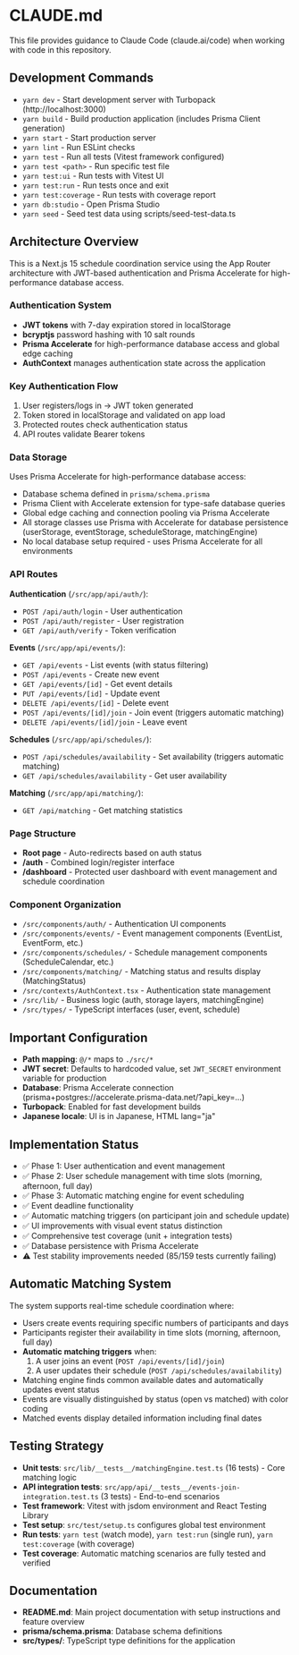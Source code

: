# CLAUDE.md

This file provides guidance to Claude Code (claude.ai/code) when working with code in this repository.

## Development Commands

- `yarn dev` - Start development server with Turbopack (http://localhost:3000)
- `yarn build` - Build production application (includes Prisma Client generation)
- `yarn start` - Start production server
- `yarn lint` - Run ESLint checks
- `yarn test` - Run all tests (Vitest framework configured)
- `yarn test <path>` - Run specific test file
- `yarn test:ui` - Run tests with Vitest UI
- `yarn test:run` - Run tests once and exit
- `yarn test:coverage` - Run tests with coverage report
- `yarn db:studio` - Open Prisma Studio
- `yarn seed` - Seed test data using scripts/seed-test-data.ts

## Architecture Overview

This is a Next.js 15 schedule coordination service using the App Router architecture with JWT-based authentication and Prisma Accelerate for high-performance database access.

### Authentication System
- **JWT tokens** with 7-day expiration stored in localStorage
- **bcryptjs** password hashing with 10 salt rounds
- **Prisma Accelerate** for high-performance database access and global edge caching
- **AuthContext** manages authentication state across the application

### Key Authentication Flow
1. User registers/logs in → JWT token generated
2. Token stored in localStorage and validated on app load
3. Protected routes check authentication status
4. API routes validate Bearer tokens

### Data Storage
Uses Prisma Accelerate for high-performance database access:
- Database schema defined in `prisma/schema.prisma`
- Prisma Client with Accelerate extension for type-safe database queries
- Global edge caching and connection pooling via Prisma Accelerate
- All storage classes use Prisma with Accelerate for database persistence (userStorage, eventStorage, scheduleStorage, matchingEngine)
- No local database setup required - uses Prisma Accelerate for all environments

### API Routes
**Authentication** (`/src/app/api/auth/`):
- `POST /api/auth/login` - User authentication
- `POST /api/auth/register` - User registration  
- `GET /api/auth/verify` - Token verification

**Events** (`/src/app/api/events/`):
- `GET /api/events` - List events (with status filtering)
- `POST /api/events` - Create new event
- `GET /api/events/[id]` - Get event details
- `PUT /api/events/[id]` - Update event
- `DELETE /api/events/[id]` - Delete event
- `POST /api/events/[id]/join` - Join event (triggers automatic matching)
- `DELETE /api/events/[id]/join` - Leave event

**Schedules** (`/src/app/api/schedules/`):
- `POST /api/schedules/availability` - Set availability (triggers automatic matching)
- `GET /api/schedules/availability` - Get user availability

**Matching** (`/src/app/api/matching/`):
- `GET /api/matching` - Get matching statistics

### Page Structure
- **Root page** - Auto-redirects based on auth status
- **/auth** - Combined login/register interface
- **/dashboard** - Protected user dashboard with event management and schedule coordination

### Component Organization
- `/src/components/auth/` - Authentication UI components
- `/src/components/events/` - Event management components (EventList, EventForm, etc.)
- `/src/components/schedules/` - Schedule management components (ScheduleCalendar, etc.)
- `/src/components/matching/` - Matching status and results display (MatchingStatus)
- `/src/contexts/AuthContext.tsx` - Authentication state management
- `/src/lib/` - Business logic (auth, storage layers, matchingEngine)
- `/src/types/` - TypeScript interfaces (user, event, schedule)

## Important Configuration
- **Path mapping**: `@/*` maps to `./src/*`
- **JWT secret**: Defaults to hardcoded value, set `JWT_SECRET` environment variable for production
- **Database**: Prisma Accelerate connection (prisma+postgres://accelerate.prisma-data.net/?api_key=...)
- **Turbopack**: Enabled for fast development builds
- **Japanese locale**: UI is in Japanese, HTML lang="ja"

## Implementation Status
- ✅ Phase 1: User authentication and event management
- ✅ Phase 2: User schedule management with time slots (morning, afternoon, full day)
- ✅ Phase 3: Automatic matching engine for event scheduling
- ✅ Event deadline functionality
- ✅ Automatic matching triggers (on participant join and schedule update)
- ✅ UI improvements with visual event status distinction
- ✅ Comprehensive test coverage (unit + integration tests)
- ✅ Database persistence with Prisma Accelerate
- ⚠️ Test stability improvements needed (85/159 tests currently failing)

## Automatic Matching System
The system supports real-time schedule coordination where:
- Users create events requiring specific numbers of participants and days
- Participants register their availability in time slots (morning, afternoon, full day)
- **Automatic matching triggers** when:
  1. A user joins an event (`POST /api/events/[id]/join`)
  2. A user updates their schedule (`POST /api/schedules/availability`)
- Matching engine finds common available dates and automatically updates event status
- Events are visually distinguished by status (open vs matched) with color coding
- Matched events display detailed information including final dates

## Testing Strategy
- **Unit tests**: `src/lib/__tests__/matchingEngine.test.ts` (16 tests) - Core matching logic
- **API integration tests**: `src/app/api/__tests__/events-join-integration.test.ts` (3 tests) - End-to-end scenarios
- **Test framework**: Vitest with jsdom environment and React Testing Library
- **Test setup**: `src/test/setup.ts` configures global test environment
- **Run tests**: `yarn test` (watch mode), `yarn test:run` (single run), `yarn test:coverage` (with coverage)
- **Test coverage**: Automatic matching scenarios are fully tested and verified

## Documentation
- **README.md**: Main project documentation with setup instructions and feature overview
- **prisma/schema.prisma**: Database schema definitions
- **src/types/**: TypeScript type definitions for the application